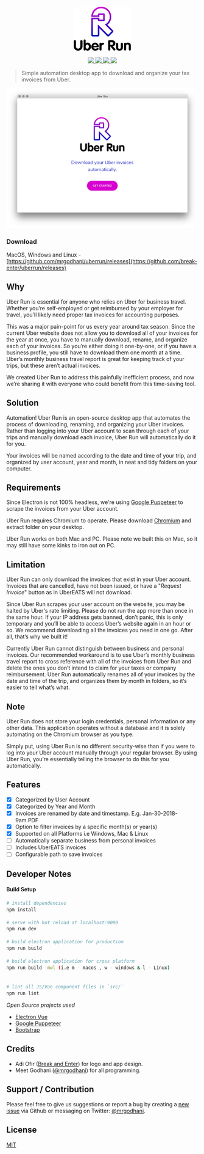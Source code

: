 <p align="center"><img src="/uber-run.png" alt="Uber Run" width="150"></p>

<p align="center">
<a href="https://travis-ci.org/mrgodhani/uberrun">
<img src="https://travis-ci.org/mrgodhani/uberrun.svg?branch=master">
</a>
<a href="https://codeclimate.com/github/mrgodhani/uberrun/maintainability">
<img src="https://api.codeclimate.com/v1/badges/b1b6cc14751a2e62aa4b/maintainability" />
</a>
<a href="https://david-dm.org/mrgodhani/uberrun">
<img src="https://david-dm.org/mrgodhani/uberrun.svg" />
</a>
<a href="https://david-dm.org/mrgodhani/uberrun?type=dev" title="devDependencies status"><img src="https://david-dm.org/mrgodhani/uberrun/dev-status.svg"/></a>
</p>


> Simple automation desktop app to download and organize your tax invoices from Uber.


![screenshot](/uberrun-app.png)

### Download

MacOS, Windows and Linux - [https://github.com/mrgodhani/uberrun/releases](https://github.com/break-enter/uberrun/releases)

## Why

Uber Run is essential for anyone who relies on Uber for business travel. Whether you’re self-employed or get reimbursed by your employer for travel, you’ll likely need proper tax invoices for accounting purposes.

This was a major pain-point for us every year around tax season. Since the current Uber website does not allow you to download all of your invoices for the year at once, you have to manually download, rename, and organize each of your invoices. So you’re either doing it one-by-one, or if you have a business profile, you still have to download them one month at a time. Uber’s monthly business travel report is great for keeping track of your trips, but these aren’t actual invoices.

We created Uber Run to address this painfully inefficient process, and now we’re sharing it with everyone who could benefit from this time-saving tool.

## Solution

Automation! Uber Run is an open-source desktop app that automates the process of downloading, renaming, and organizing your Uber invoices. Rather than logging into your Uber account to scan through each of your trips and manually download each invoice, Uber Run will automatically do it for you.

Your invoices will be named according to the date and time of your trip, and organized by user account, year and month, in neat and tidy folders on your computer.

## Requirements

Since Electron is not 100% headless, we're using [Google Puppeteer](https://github.com/GoogleChrome/puppeteer) to scrape the invoices from your Uber account.

Uber Run requires Chromium to operate. Please download [Chromium](https://download-chromium.appspot.com/) and extract folder on your desktop.

Uber Run works on both Mac and PC. Please note we built this on Mac, so it may still have some kinks to iron out on PC.

## Limitation

Uber Run can only download the invoices that exist in your Uber account. Invoices that are cancelled, have not been issued, or have a "*Request Invoice*" button as in UberEATS will not download.

Since Uber Run scrapes your user account on the website, you may be halted by Uber's rate limiting. Please do not run the app more than once in the same hour. If your IP address gets banned, don’t panic, this is only temporary and you’ll be able to access Uber’s website again in an hour or so. We recommend downloading all the invoices you need in one go. After all, that’s why we built it!

Currently Uber Run cannot distinguish between business and personal invoices. Our recommended workaround is to use Uber’s monthly business travel report to cross reference with all of the invoices from Uber Run and delete the ones you don’t intend to claim for your taxes or company reimbursement. Uber Run automatically renames all of your invoices by the date and time of the trip, and organizes them by month in folders, so it’s easier to tell what’s what.

## Note

Uber Run does not store your login credentials, personal information or any other data. This application operates without a database and it is solely automating on the Chromium browser as you type.

Simply put, using Uber Run is no different security-wise than if you were to log into your Uber account manually through your regular browser. By using Uber Run, you’re essentially telling the browser to do this for you automatically.

## Features

- [x] Categorized by User Account
- [x] Categorized by Year and Month
- [x] Invoices are renamed by date and timestamp. E.g. Jan-30-2018-9am.PDF
- [x] Option to filter invoices by a specific month(s) or year(s)
- [x] Supported on all Platforms i.e Windows, Mac & Linux
- [ ] Automatically separate business from personal invoices
- [ ] Includes UberEATS invoices
- [ ] Configurable path to save invoices

## Developer Notes

#### Build Setup

``` bash
# install dependencies
npm install

# serve with hot reload at localhost:9080
npm run dev

# build electron application for production
npm run build

# build electron application for cross platform
npm run build -mwl (i.e m - macos , w - windows & l - Linux)


# lint all JS/Vue component files in `src/`
npm run lint

```

*Open Source projects used*

- [Electron Vue](https://github.com/SimulatedGREG/electron-vue)
- [Google Puppeteer](https://github.com/GoogleChrome/puppeteer)
- [Bootstrap](https://getbootstrap.com/)

## Credits

- Adi Ofir ([Break and Enter](https://www.breakenter.com)) for logo and app design.
- Meet Godhani ([@mrgodhani](https://twitter.com/mrgodhani)) for all programming.

## Support / Contribution

Please feel free to give us suggestions or report a bug by creating a [new issue](https://github.com/break-enter/uberrun/issues) via Github or messaging on  Twitter: [@mrgodhani](https://twitter.com/mrgodhani).

## License
[MIT](https://github.com/break-enter/uberrun/blob/master/LICENSE)
